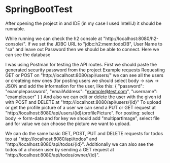 # SpringBootTest

After opening the project in and IDE (in my case I used IntelliJ) it should be runnable.

While running we can check the h2 console at "http://localhost:8080/h2-console/".
If we set the JDBC URL to "jdbc:h2:mem:todoDB",
  User Name to "sa" and leave out Password then we should be able to connect.
Here we can see the database

I was using Postman for testing the API routes.
First we should paste the generated security password from the project
Example requests
Requesting GET or POST on "http://localhost:8080/api/users/" we can see all the users or createing new ones
  (for posting users we should select body -> raw -> JSON and add the information for the user, like this:
    {
      "password": "examplepassword",
      "emailAddress": "example@test.com",
      "username": "exampleuser"
    }
  )
And also we can edit or delete the user with the given id with POST and DELETE at "http://localhost:8080/api/users/{id}"
To upload or get the profile picture of a user we can send a PUT or GET request at "http://localhost:8080/api/users/{id}/profilePicture".
  For posting:
  select body -> form-data and for key we should add "multipartImage",
  select file and for value we can choose the picture we want to upload.

We can do the same basic GET, POST, PUT and DELETE requests for todos too at "http://localhost:8080/api/todos"
and "http://localhost:8080/api/todos/{id}".
Additionally we can also see the todos of a chosen user by
sending a GET request at "http://localhost:8080/api/todos/owner/{id}".

